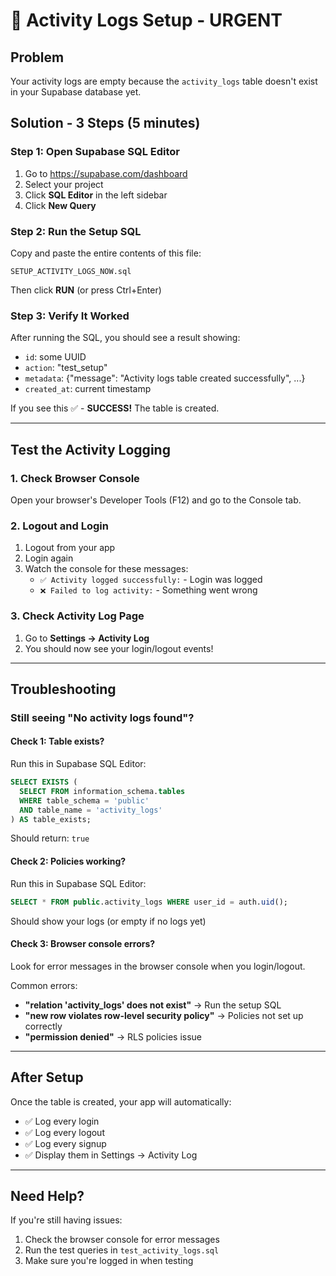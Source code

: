 # 🚨 Activity Logs Setup - URGENT

## Problem
Your activity logs are empty because the `activity_logs` table doesn't exist in your Supabase database yet.

## Solution - 3 Steps (5 minutes)

### Step 1: Open Supabase SQL Editor
1. Go to https://supabase.com/dashboard
2. Select your project
3. Click **SQL Editor** in the left sidebar
4. Click **New Query**

### Step 2: Run the Setup SQL
Copy and paste the entire contents of this file:
```
SETUP_ACTIVITY_LOGS_NOW.sql
```

Then click **RUN** (or press Ctrl+Enter)

### Step 3: Verify It Worked
After running the SQL, you should see a result showing:
- `id`: some UUID
- `action`: "test_setup"
- `metadata`: {"message": "Activity logs table created successfully", ...}
- `created_at`: current timestamp

If you see this ✅ - **SUCCESS!** The table is created.

---

## Test the Activity Logging

### 1. Check Browser Console
Open your browser's Developer Tools (F12) and go to the Console tab.

### 2. Logout and Login
1. Logout from your app
2. Login again
3. Watch the console for these messages:
   - `✅ Activity logged successfully:` - Login was logged
   - `❌ Failed to log activity:` - Something went wrong

### 3. Check Activity Log Page
1. Go to **Settings → Activity Log**
2. You should now see your login/logout events!

---

## Troubleshooting

### Still seeing "No activity logs found"?

#### Check 1: Table exists?
Run this in Supabase SQL Editor:
```sql
SELECT EXISTS (
  SELECT FROM information_schema.tables 
  WHERE table_schema = 'public' 
  AND table_name = 'activity_logs'
) AS table_exists;
```
Should return: `true`

#### Check 2: Policies working?
Run this in Supabase SQL Editor:
```sql
SELECT * FROM public.activity_logs WHERE user_id = auth.uid();
```
Should show your logs (or empty if no logs yet)

#### Check 3: Browser console errors?
Look for error messages in the browser console when you login/logout.

Common errors:
- **"relation 'activity_logs' does not exist"** → Run the setup SQL
- **"new row violates row-level security policy"** → Policies not set up correctly
- **"permission denied"** → RLS policies issue

---

## After Setup

Once the table is created, your app will automatically:
- ✅ Log every login
- ✅ Log every logout
- ✅ Log every signup
- ✅ Display them in Settings → Activity Log

---

## Need Help?

If you're still having issues:
1. Check the browser console for error messages
2. Run the test queries in `test_activity_logs.sql`
3. Make sure you're logged in when testing
